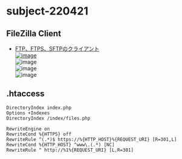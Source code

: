 # subject-220421

## FileZilla Client
  - [FTP、FTPS、SFTPのクライアント\
![image](https://user-images.githubusercontent.com/1501327/157356406-cb368674-ea88-4d66-8bd7-e95b2e120197.png)](https://filezilla-project.org/download.php?show_all=1)\
![image](https://user-images.githubusercontent.com/1501327/164434092-35ea584f-dc73-4211-b4e4-b5638b857ee0.png)\
![image](https://winofsql.jp/image/a/filezilla-install-settings-2.png)\
![image](https://winofsql.jp/image/a/filezilla-install-settings-3.png)

## .htaccess
```
DirectoryIndex index.php
Options +Indexes
DirectoryIndex /index/files.php

RewriteEngine on
RewriteCond %{HTTPS} off
RewriteRule ^(.*)$ https://%{HTTP_HOST}%{REQUEST_URI} [R=301,L]
RewriteCond %{HTTP_HOST} ^www\.(.*) [NC]
RewriteRule ^ http://%1%{REQUEST_URI} [L,R=301]
```

